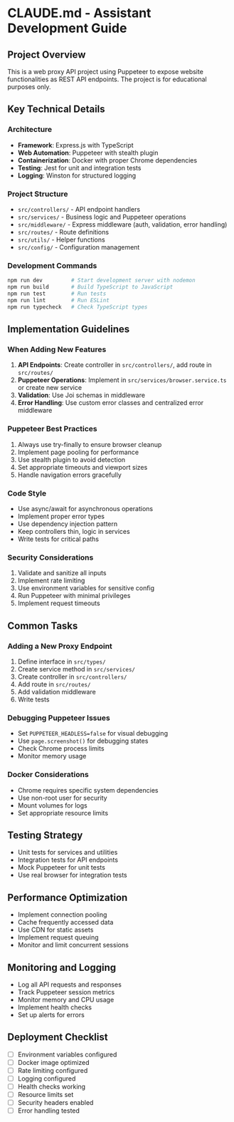 # CLAUDE.md - Assistant Development Guide

## Project Overview

This is a web proxy API project using Puppeteer to expose website functionalities as REST API endpoints. The project is for educational purposes only.

## Key Technical Details

### Architecture
- **Framework**: Express.js with TypeScript
- **Web Automation**: Puppeteer with stealth plugin
- **Containerization**: Docker with proper Chrome dependencies
- **Testing**: Jest for unit and integration tests
- **Logging**: Winston for structured logging

### Project Structure
- `src/controllers/` - API endpoint handlers
- `src/services/` - Business logic and Puppeteer operations
- `src/middleware/` - Express middleware (auth, validation, error handling)
- `src/routes/` - Route definitions
- `src/utils/` - Helper functions
- `src/config/` - Configuration management

### Development Commands
```bash
npm run dev         # Start development server with nodemon
npm run build       # Build TypeScript to JavaScript
npm run test        # Run tests
npm run lint        # Run ESLint
npm run typecheck   # Check TypeScript types
```

## Implementation Guidelines

### When Adding New Features

1. **API Endpoints**: Create controller in `src/controllers/`, add route in `src/routes/`
2. **Puppeteer Operations**: Implement in `src/services/browser.service.ts` or create new service
3. **Validation**: Use Joi schemas in middleware
4. **Error Handling**: Use custom error classes and centralized error middleware

### Puppeteer Best Practices

1. Always use try-finally to ensure browser cleanup
2. Implement page pooling for performance
3. Use stealth plugin to avoid detection
4. Set appropriate timeouts and viewport sizes
5. Handle navigation errors gracefully

### Code Style

- Use async/await for asynchronous operations
- Implement proper error types
- Use dependency injection pattern
- Keep controllers thin, logic in services
- Write tests for critical paths

### Security Considerations

1. Validate and sanitize all inputs
2. Implement rate limiting
3. Use environment variables for sensitive config
4. Run Puppeteer with minimal privileges
5. Implement request timeouts

## Common Tasks

### Adding a New Proxy Endpoint

1. Define interface in `src/types/`
2. Create service method in `src/services/`
3. Create controller in `src/controllers/`
4. Add route in `src/routes/`
5. Add validation middleware
6. Write tests

### Debugging Puppeteer Issues

- Set `PUPPETEER_HEADLESS=false` for visual debugging
- Use `page.screenshot()` for debugging states
- Check Chrome process limits
- Monitor memory usage

### Docker Considerations

- Chrome requires specific system dependencies
- Use non-root user for security
- Mount volumes for logs
- Set appropriate resource limits

## Testing Strategy

- Unit tests for services and utilities
- Integration tests for API endpoints
- Mock Puppeteer for unit tests
- Use real browser for integration tests

## Performance Optimization

- Implement connection pooling
- Cache frequently accessed data
- Use CDN for static assets
- Implement request queuing
- Monitor and limit concurrent sessions

## Monitoring and Logging

- Log all API requests and responses
- Track Puppeteer session metrics
- Monitor memory and CPU usage
- Implement health checks
- Set up alerts for errors

## Deployment Checklist

- [ ] Environment variables configured
- [ ] Docker image optimized
- [ ] Rate limiting configured
- [ ] Logging configured
- [ ] Health checks working
- [ ] Resource limits set
- [ ] Security headers enabled
- [ ] Error handling tested